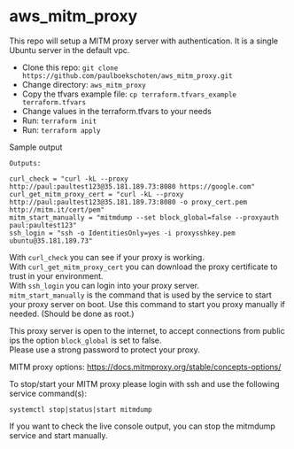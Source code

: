 # aws_mitm_proxy

This repo will setup a MITM proxy server with authentication.
It is a single Ubuntu server in the default vpc.

- Clone this repo: `git clone https://github.com/paulboekschoten/aws_mitm_proxy.git`
- Change directory: `aws_mitm_proxy`
- Copy the tfvars example file: `cp terraform.tfvars_example terraform.tfvars`
- Change values in the terraform.tfvars to your needs
- Run: `terraform init`
- Run: `terraform apply`

Sample output
```
Outputs:

curl_check = "curl -kL --proxy http://paul:paultest123@35.181.189.73:8080 https://google.com"
curl_get_mitm_proxy_cert = "curl -kL --proxy http://paul:paultest123@35.181.189.73:8080 -o proxy_cert.pem http://mitm.it/cert/pem"
mitm_start_manually = "mitmdump --set block_global=false --proxyauth paul:paultest123"
ssh_login = "ssh -o IdentitiesOnly=yes -i proxysshkey.pem ubuntu@35.181.189.73"
```

With `curl_check` you can see if your proxy is working.  
With `curl_get_mitm_proxy_cert` you can download the proxy certificate to trust in your environment.  
With `ssh_login` you can login into your proxy server.  
`mitm_start_manually` is the command that is used by the service to start your proxy server on boot. Use this command to start you proxy manually if needed. (Should be done as root.)  

This proxy server is open to the internet, to accept connections from public ips the option `block_global` is set to false.  
Please use a strong password to protect your proxy.  

MITM proxy options: https://docs.mitmproxy.org/stable/concepts-options/  

To stop/start your MITM proxy please login with ssh and use the following service command(s):  
```
systemctl stop|status|start mitmdump
```

If you want to check the live console output, you can stop the mitmdump service and start manually.  